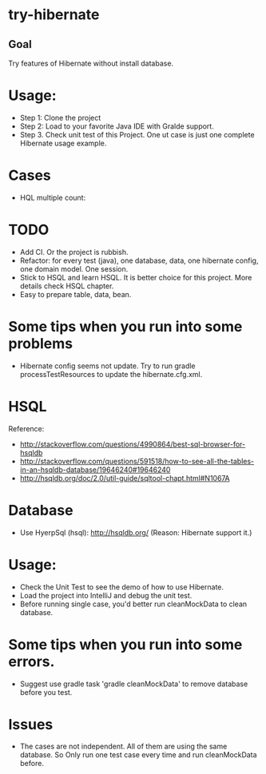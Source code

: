 # try-hibernate

## Goal
Try features of Hibernate without install database.

# Usage:
* Step 1: Clone the project
* Step 2: Load to your favorite Java IDE with Gralde support.
* Step 3. Check unit test of this Project. One ut case is just one complete Hibernate usage example.

# Cases
* HQL multiple count: 

# TODO
* Add CI. Or the project is rubbish.
* Refactor: for every test (java), one database, data, one hibernate config, one domain model. One session.
* Stick to HSQL and learn HSQL. It is better choice for this project. More details check HSQL chapter.
* Easy to prepare table, data, bean.

# Some tips when you run into some problems

* Hibernate config seems not update. Try to run gradle processTestResources to update the hibernate.cfg.xml.
  
# HSQL
Reference:

* http://stackoverflow.com/questions/4990864/best-sql-browser-for-hsqldb
* http://stackoverflow.com/questions/591518/how-to-see-all-the-tables-in-an-hsqldb-database/19646240#19646240
* http://hsqldb.org/doc/2.0/util-guide/sqltool-chapt.html#N1067A

# Database
* Use HyerpSql (hsql): http://hsqldb.org/  (Reason: Hibernate support it.)


# Usage:
* Check the Unit Test to see the demo of how to use Hibernate.
* Load the project into IntelliJ and debug the unit test.
* Before running single case, you'd better run cleanMockData to clean database. 

# Some tips when you run into some errors.
* Suggest use gradle task 'gradle cleanMockData' to remove database before you test.

# Issues
* The cases are not independent. All of them are using the same database. So Only run one test case every time and run cleanMockData before.
